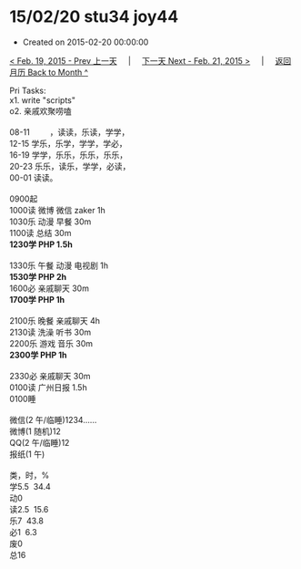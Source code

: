 # 15/02/20 stu34 joy44

- Created on 2015-02-20 00:00:00

[< Feb. 19, 2015 - Prev 上一天](_archived/lifelogs/2015/02/d19.md) &nbsp; &nbsp; | &nbsp; &nbsp; [下一天 Next - Feb. 21, 2015 >](_archived/lifelogs/2015/02/d21.md) &nbsp; &nbsp; |  &nbsp; &nbsp; [返回月历 Back to Month ^](_archived/lifelogs/2015/02/index.md)
<br/><div>Pri Tasks:<br/>x1. write "scripts"<br/>o2. 亲戚欢聚唠嗑<div><br/></div>08-11         ，读读，乐读，学学，<br/>12-15 学乐，乐学，学学，学必，<br/>16-19 学学，乐乐，乐乐，乐乐，<br/>20-23 乐乐，读乐，学学，必读，<br/>00-01 读读。<div><br/></div>0900起<br/>1000读 微博 微信 zaker 1h<br/>1030乐 动漫 早餐 30m<br/>1100读 总结 30m<br/><b>1230学 PHP 1.5h</b><div><br/></div>1330乐 午餐 动漫 电视剧 1h<br/><b>1530学 PHP 2h</b><br/>1600必 亲戚聊天 30m<br/><b>1700学 PHP 1h</b><br/><br/>2100乐 晚餐 亲戚聊天 4h<br/>2130读 洗澡 听书 30m<br/>2200乐 游戏 音乐 30m<br/><b>2300学 PHP 1h</b><div><br/></div>2330必 亲戚聊天 30m<br/>0100读 广州日报 1.5h<br/>0100睡<div><br/></div>微信(2 午/临睡)1234……<br/>微博(1 随机)12<br/>QQ(2 午/临睡)12<br/>报纸(1 午)<div><br/></div>类，时，%<br/>学5.5  34.4<br/>动0<br/>读2.5  15.6<br/>乐7  43.8<br/>必1  6.3<br/>废0<br/>总16
